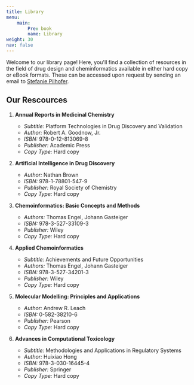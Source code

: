 ```yaml
---
title: Library
menu:
    main:
        Pre: book
        name: Library
weight: 30
nav: false
---
```


Welcome to our library page! Here, you'll find a collection of resources in the field of drug design and cheminformatics available in either hard copy or eBook formats. These can be accessed upon request by sending an email to <a class="icon fa-envelope" href="mailto:stefanie.pilhofer@uni-saarland.de" target="_blank" title="Email Stefanie Pilhofer"> Stefanie Pilhofer</a>.


## Our Rescources

1. **Annual Reports in Medicinal Chemistry**
   - *Subtitle:* Platform Technologies in Drug Discovery and Validation
   - *Author:* Robert A. Goodnow, Jr.
   - *ISBN:* 978-0-12-813069-8
   - *Publisher:* Academic Press
   - *Copy Type:* Hard copy
2. **Artificial Intelligence in Drug Discovery**
   - *Author:* Nathan Brown
   - *ISBN:* 978-1-78801-547-9
   - *Publisher:* Royal Society of Chemistry
   - *Copy Type:* Hard copy

3. **Chemoinformatics: Basic Concepts and Methods**
 
   - *Authors:* Thomas Engel, Johann Gasteiger
   - *ISBN:* 978-3-527-33109-3
   - *Publisher:* Wiley
   - *Copy Type:* Hard copy

4. **Applied Chemoinformatics**
   - *Subtitle:* Achievements and Future Opportunities
   - *Authors:* Thomas Engel, Johann Gasteiger
   - *ISBN:* 978-3-527-34201-3
   - *Publisher:* Wiley
   - *Copy Type:* Hard copy

5. **Molecular Modelling: Principles and Applications**
   - *Author:* Andrew R. Leach
   - *ISBN:* 0-582-38210-6
   - *Publisher:* Pearson
   - *Copy Type:* Hard copy

6. **Advances in Computational Toxicology**
   - *Subtitle:* Methodologies and Applications in Regulatory Systems
   - *Author:* Huixiao Hong
   - *ISBN:* 978-3-030-16445-4
   - *Publisher:* Springer
   - *Copy Type:* Hard copy
